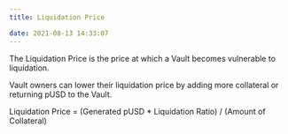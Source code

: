 ```yaml
---
title: Liquidation Price

date: 2021-08-13 14:33:07
---
```


The Liquidation Price is the price at which a Vault becomes vulnerable to liquidation.

Vault owners can lower their liquidation price by adding more collateral or returning pUSD to the Vault.

Liquidation Price = (Generated pUSD * Liquidation Ratio) / (Amount of Collateral)